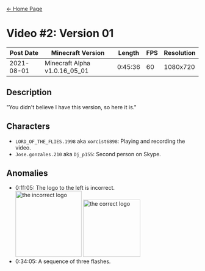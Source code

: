 [← Home Page](../README.md)

# Video #2: Version 01
| Post Date  | Minecraft Version             | Length  | FPS | Resolution |
| ---------  | ----------------------------- | ------- | --- | ---------- |
| 2021-08-01 | Minecraft Alpha v1.0.16_05_01 | 0:45:36 | 60  | 1080x720   |

## Description
"You didn't believe I have this version, so here it is."

## Characters
* `LORD_OF_THE_FLIES.1998` aka `xorcist6898`:
  Playing and recording the video.
* `Jose.gonzales.210` aka `Dj_p155`:
  Second person on Skype.

## Anomalies
* 0:11:05: The logo to the left is incorrect.  
  <img src="https://lh3.googleusercontent.com/rHzId_8dbEDHGz9oLYGk9a9o9nLubsPb6T_zTVGQgs6orKOvCozRTAKE6lk93wmncmr338AMi8xDDoDenI2CvgPLe5rB6hSWalnycTU5QOdHvEhCG14Bq2fCFWmmM_5kQhed4y6tY1kAqsz-Lg" alt="the incorrect logo" width="173"/>
  <img src="https://lh6.googleusercontent.com/hPTfHs8gZYtAgqZT1FIWJSFdKWkufsSM9YX4arP_UlUprI54mH437jh2cDxoJuHjcENGBOe_xbnZsfVPQfL0KqNxQDOS1pwQ8fSP9LF1CnF-dRA_Pmu5ooJwFItzlXzcRDjwfTxNxUYtg9eP-598JA" alt="the correct logo" width="150"/>
* 0:34:05: A sequence of three flashes.